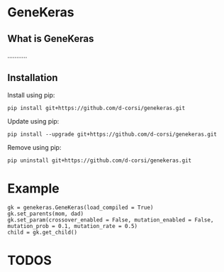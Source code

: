# GeneKeras

## What is GeneKeras
...........

## Installation
Install using pip:
```
pip install git+https://github.com/d-corsi/genekeras.git
```
Update using pip:
```
pip install --upgrade git+https://github.com/d-corsi/genekeras.git
```
Remove using pip:
```
pip uninstall git+https://github.com/d-corsi/genekeras.git
```

# Example

```
gk = genekeras.GeneKeras(load_compiled = True)
gk.set_parents(mom, dad)
gk.set_param(crossover_enabled = False, mutation_enabled = False, mutation_prob = 0.1, mutation_rate = 0.5)
child = gk.get_child()
```

# TODOS